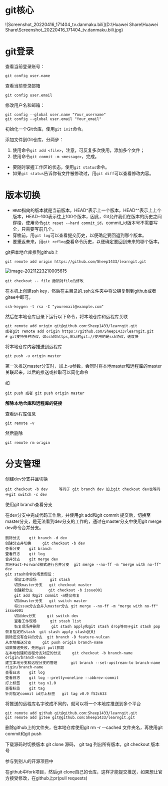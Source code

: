 # git核心

![Screenshot_20220416_171404_tv.danmaku.bili](D:\Huawei Share\Huawei Share\Screenshot_20220416_171404_tv.danmaku.bili.jpg)

# git登录 

查看当前登录账号：

```shell
git config user.name
```

查看当前登录邮箱

```shell
git config user.email
```

修改用户名和邮箱：

```shell
git config --global user.name "Your_username"
git config --global user.email "Your_email"
```

初始化一个Git仓库，使用`git init`命令。

添加文件到Git仓库，分两步：

1. 使用命令`git add <file>`，注意，可反复多次使用，添加多个文件；
2. 使用命令`git commit -m <message>`，完成。

- 要随时掌握工作区的状态，使用`git status`命令。
- 如果`git status`告诉你有文件被修改过，用`git diff`可以查看修改内容。

# 版本切换

- `HEAD`指向的版本就是当前版本，HEAD^表示上一个版本，HEAD^^表示上上个版本，HEAD~100表示往上100个版本，因此，Git允许我们在版本的历史之间穿梭，使用命令`git reset --hard commit_id`，commit_id版本号不需要写全，只需要写前几个。
- 穿梭前，用`git log`可以查看提交历史，以便确定要回退到哪个版本。
- 要重返未来，用`git reflog`查看命令历史，以便确定要回到未来的哪个版本。

git把本地仓库推到github上

```
git remote add origin https://github.com/Sheep1433/learngit.git
```

![image-20211223210005615](C:\Users\DESKTOP\AppData\Roaming\Typora\typora-user-images\image-20211223210005615.png)

```
git checkout -- file 撤销对file的修改
```

在本机上创建ssh key，然后在主目录的.ssh文件夹中将公钥复制到github或者gitee中即可。

```
ssh-keygen -t rsa -C "youremail@example.com"
```

然后在本地仓库目录下运行以下命令，将本地仓库和远程库关联

```
git remote add origin git@github.com:Sheep1433/learngit.git
或者git remote add origin https://github.com/Sheep1433/learngit.git
# git支持多种协议，如ssh和https,默认的git://使用的是ssh协议，速度快
```

将本地仓库内容推送到远程库

```
git push -u origin master
```

第一次推送master分支时，加上-u参数，会同时将本地master和远程库的master关联起来，以后的推送或拉取可以简化命令

如

```
git push 或者 git push origin master
```

**解除本地仓库和远程库的链接**

查看远程库信息

```
git remote -v
```

然后删除

```
git remote rm origin
```

# 分支管理

创建dev分支并且切换

```
git checkout -b dev		等同于 git branch dev 加上git checkout dev也等同于git switch -c dev
```

使用git branch查看分支

在dev分支中完成代码工作后，并使用git add和git commit 提交后，切换至master分支，是无法看到dev分支的工作的，通过在master分支中使用git merge dev命令合并分支。		

```
删除分支	git branch -d dev
创建分支并切换		git checkout -b dev
查看分支	git branch
查看日志	git log
合并分支	git merge dev
禁用Fast-Forward模式进行合并分支	git merge --no-ff -m "merge with no-ff" dev
git stash命令的场景假设：
	保留工作现场		git stash
	切换master分支 	 git checkout master
	创建新分支		git checkout -b issue001
	git add 和git commit -m提交修复
	切回master分支	 git switch master
	将issue分支合并入master分支	git merge --no-ff -m "merge with no-ff" issue001
	切回dev分支		git switch dev
	查看工作现场		git stash list
	恢复现场并删除		git stash apply和git stash drop等同于git stash pop
恢复指定的stash	git stash apply stash@{0}
删除还没有合并的分支	git branch -D feature-vulcan
从本地推送分支		git push origin branch-name
如果推送失败，先用git pull抓取
在本地创建和远程分支对应的分支		git checkout -b branch-name origin/branch-name
建立本地分支和远程分支的管理		git branch --set-upstream-to branch-name rigin/branch-name
查看日志	git log
查看日志	git log --pretty=oneline --abbrev-commit
打上标签	git tag v1.0
查看标签	git tag
针对指定commit id打上标签	git tag v0.9 f52c633

```

将推送的远程库名字改成不同的，就可以将一个本地库推送到多个平台

```
git remote add github git@github.com:Sheep1433/learngit.git
git remote add gitee git@github.com:Sheep1433/learngit.git
```

删除github上的文件夹，在本地仓库使用git rm -r --cached 文件夹名，再使用git commit和git push

下载源码时切换版本	git clone 源码， git tag 列出所有版本，git checkout 版本号

参与到别人的开源项目中

在github中fork项目，然后git clone自己的仓库，这样才能提交推送，如果想让官方接受修改，在github上pr(pull requests)
